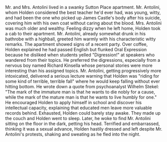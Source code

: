 Mr. and Mrs. Antolini lived in a swanky Sutton Place apartment. Mr. Antolini, whom Holden considered the best teacher he'd ever had, was young, witty, and had been the one who picked up James Castle's body after his suicide, covering him with his own coat without caring about the blood. Mrs. Antolini was much older and wealthy. Feeling dizzy when he left home, Holden took a cab to their apartment. Mr. Antolini, already somewhat drunk in his bathrobe with a highball, greeted him warmly with his characteristic witty remarks. The apartment showed signs of a recent party. Over coffee, Holden explained he had passed English but flunked Oral Expression because he disliked when students yelled "Digression!" at speakers who wandered from their topics. He preferred the digressions, especially from a nervous boy named Richard Kinsella whose personal stories were more interesting than his assigned topics. Mr. Antolini, getting progressively more intoxicated, delivered a serious lecture warning that Holden was "riding for some kind of terrible, terrible fall" where he would keep falling without ever hitting bottom. He wrote down a quote from psychoanalyst Wilhelm Stekel: "The mark of the immature man is that he wants to die nobly for a cause, while the mark of the mature man is that he wants to live humbly for one." He encouraged Holden to apply himself in school and discover his intellectual capacity, explaining that educated men leave more valuable records behind. Exhausted, Holden could barely stay awake. They made up the couch and Holden went to sleep. Later, he woke to find Mr. Antolini sitting on the floor in the dark, petting his head. Terrified and embarrassed, thinking it was a sexual advance, Holden hastily dressed and left despite Mr. Antolini's protests, shaking and sweating as he fled into the night.
